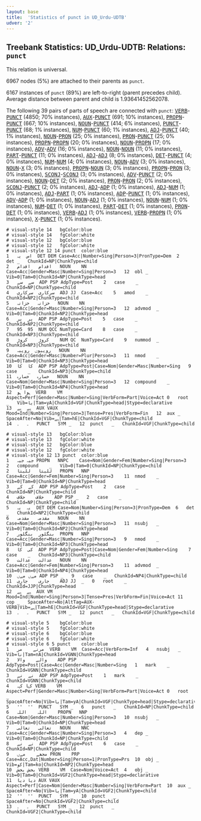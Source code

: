 ```yaml
---
layout: base
title:  'Statistics of punct in UD_Urdu-UDTB'
udver: '2'
---
```


## Treebank Statistics: UD_Urdu-UDTB: Relations: `punct`

This relation is universal.

6967 nodes (5%) are attached to their parents as `punct`.

6167 instances of `punct` (89%) are left-to-right (parent precedes child).
Average distance between parent and child is 1.93641452562078.

The following 39 pairs of parts of speech are connected with `punct`: <tt><a href="ur_udtb-pos-VERB.html">VERB</a></tt>-<tt><a href="ur_udtb-pos-PUNCT.html">PUNCT</a></tt> (4850; 70% instances), <tt><a href="ur_udtb-pos-AUX.html">AUX</a></tt>-<tt><a href="ur_udtb-pos-PUNCT.html">PUNCT</a></tt> (691; 10% instances), <tt><a href="ur_udtb-pos-PROPN.html">PROPN</a></tt>-<tt><a href="ur_udtb-pos-PUNCT.html">PUNCT</a></tt> (667; 10% instances), <tt><a href="ur_udtb-pos-NOUN.html">NOUN</a></tt>-<tt><a href="ur_udtb-pos-PUNCT.html">PUNCT</a></tt> (414; 6% instances), <tt><a href="ur_udtb-pos-PUNCT.html">PUNCT</a></tt>-<tt><a href="ur_udtb-pos-PUNCT.html">PUNCT</a></tt> (68; 1% instances), <tt><a href="ur_udtb-pos-NUM.html">NUM</a></tt>-<tt><a href="ur_udtb-pos-PUNCT.html">PUNCT</a></tt> (60; 1% instances), <tt><a href="ur_udtb-pos-ADJ.html">ADJ</a></tt>-<tt><a href="ur_udtb-pos-PUNCT.html">PUNCT</a></tt> (40; 1% instances), <tt><a href="ur_udtb-pos-NOUN.html">NOUN</a></tt>-<tt><a href="ur_udtb-pos-PRON.html">PRON</a></tt> (25; 0% instances), <tt><a href="ur_udtb-pos-PRON.html">PRON</a></tt>-<tt><a href="ur_udtb-pos-PUNCT.html">PUNCT</a></tt> (25; 0% instances), <tt><a href="ur_udtb-pos-PROPN.html">PROPN</a></tt>-<tt><a href="ur_udtb-pos-PROPN.html">PROPN</a></tt> (20; 0% instances), <tt><a href="ur_udtb-pos-NOUN.html">NOUN</a></tt>-<tt><a href="ur_udtb-pos-PROPN.html">PROPN</a></tt> (17; 0% instances), <tt><a href="ur_udtb-pos-ADV.html">ADV</a></tt>-<tt><a href="ur_udtb-pos-ADV.html">ADV</a></tt> (16; 0% instances), <tt><a href="ur_udtb-pos-NOUN.html">NOUN</a></tt>-<tt><a href="ur_udtb-pos-NOUN.html">NOUN</a></tt> (11; 0% instances), <tt><a href="ur_udtb-pos-PART.html">PART</a></tt>-<tt><a href="ur_udtb-pos-PUNCT.html">PUNCT</a></tt> (11; 0% instances), <tt><a href="ur_udtb-pos-ADJ.html">ADJ</a></tt>-<tt><a href="ur_udtb-pos-ADJ.html">ADJ</a></tt> (8; 0% instances), <tt><a href="ur_udtb-pos-DET.html">DET</a></tt>-<tt><a href="ur_udtb-pos-PUNCT.html">PUNCT</a></tt> (4; 0% instances), <tt><a href="ur_udtb-pos-NUM.html">NUM</a></tt>-<tt><a href="ur_udtb-pos-NUM.html">NUM</a></tt> (4; 0% instances), <tt><a href="ur_udtb-pos-NOUN.html">NOUN</a></tt>-<tt><a href="ur_udtb-pos-ADV.html">ADV</a></tt> (3; 0% instances), <tt><a href="ur_udtb-pos-NOUN.html">NOUN</a></tt>-<tt><a href="ur_udtb-pos-X.html">X</a></tt> (3; 0% instances), <tt><a href="ur_udtb-pos-PROPN.html">PROPN</a></tt>-<tt><a href="ur_udtb-pos-NOUN.html">NOUN</a></tt> (3; 0% instances), <tt><a href="ur_udtb-pos-PROPN.html">PROPN</a></tt>-<tt><a href="ur_udtb-pos-PRON.html">PRON</a></tt> (3; 0% instances), <tt><a href="ur_udtb-pos-SCONJ.html">SCONJ</a></tt>-<tt><a href="ur_udtb-pos-SCONJ.html">SCONJ</a></tt> (3; 0% instances), <tt><a href="ur_udtb-pos-ADV.html">ADV</a></tt>-<tt><a href="ur_udtb-pos-PUNCT.html">PUNCT</a></tt> (2; 0% instances), <tt><a href="ur_udtb-pos-NOUN.html">NOUN</a></tt>-<tt><a href="ur_udtb-pos-DET.html">DET</a></tt> (2; 0% instances), <tt><a href="ur_udtb-pos-PRON.html">PRON</a></tt>-<tt><a href="ur_udtb-pos-PRON.html">PRON</a></tt> (2; 0% instances), <tt><a href="ur_udtb-pos-SCONJ.html">SCONJ</a></tt>-<tt><a href="ur_udtb-pos-PUNCT.html">PUNCT</a></tt> (2; 0% instances), <tt><a href="ur_udtb-pos-ADJ.html">ADJ</a></tt>-<tt><a href="ur_udtb-pos-ADP.html">ADP</a></tt> (1; 0% instances), <tt><a href="ur_udtb-pos-ADJ.html">ADJ</a></tt>-<tt><a href="ur_udtb-pos-NUM.html">NUM</a></tt> (1; 0% instances), <tt><a href="ur_udtb-pos-ADJ.html">ADJ</a></tt>-<tt><a href="ur_udtb-pos-PART.html">PART</a></tt> (1; 0% instances), <tt><a href="ur_udtb-pos-ADP.html">ADP</a></tt>-<tt><a href="ur_udtb-pos-PUNCT.html">PUNCT</a></tt> (1; 0% instances), <tt><a href="ur_udtb-pos-ADV.html">ADV</a></tt>-<tt><a href="ur_udtb-pos-ADP.html">ADP</a></tt> (1; 0% instances), <tt><a href="ur_udtb-pos-NOUN.html">NOUN</a></tt>-<tt><a href="ur_udtb-pos-ADJ.html">ADJ</a></tt> (1; 0% instances), <tt><a href="ur_udtb-pos-NOUN.html">NOUN</a></tt>-<tt><a href="ur_udtb-pos-NUM.html">NUM</a></tt> (1; 0% instances), <tt><a href="ur_udtb-pos-NUM.html">NUM</a></tt>-<tt><a href="ur_udtb-pos-DET.html">DET</a></tt> (1; 0% instances), <tt><a href="ur_udtb-pos-PART.html">PART</a></tt>-<tt><a href="ur_udtb-pos-DET.html">DET</a></tt> (1; 0% instances), <tt><a href="ur_udtb-pos-PRON.html">PRON</a></tt>-<tt><a href="ur_udtb-pos-DET.html">DET</a></tt> (1; 0% instances), <tt><a href="ur_udtb-pos-VERB.html">VERB</a></tt>-<tt><a href="ur_udtb-pos-ADJ.html">ADJ</a></tt> (1; 0% instances), <tt><a href="ur_udtb-pos-VERB.html">VERB</a></tt>-<tt><a href="ur_udtb-pos-PROPN.html">PROPN</a></tt> (1; 0% instances), <tt><a href="ur_udtb-pos-X.html">X</a></tt>-<tt><a href="ur_udtb-pos-PUNCT.html">PUNCT</a></tt> (1; 0% instances).


~~~ conllu
# visual-style 14	bgColor:blue
# visual-style 14	fgColor:white
# visual-style 12	bgColor:blue
# visual-style 12	fgColor:white
# visual-style 12 14 punct	color:blue
1	اس	یہ	DET	DEM	Case=Acc|Number=Sing|Person=3|PronType=Dem	2	det	_	ChunkId=NP|ChunkType=child
2	اقدام	اقدام	NOUN	NN	Case=Acc|Gender=Masc|Number=Sing|Person=3	12	obl	_	Vib=0|Tam=0|ChunkId=NP|ChunkType=head
3	سے	سے	ADP	PSP	AdpType=Post	2	case	_	ChunkId=NP|ChunkType=child
4	سرکاری	سرکاری	ADJ	JJ	Case=Acc	5	amod	_	ChunkId=NP2|ChunkType=child
5	خزانہ	خزانہ	NOUN	NN	Case=Acc|Gender=Masc|Number=Sing|Person=3	12	advmod	_	Vib=0|Tam=0|ChunkId=NP2|ChunkType=head
6	پر	پر	ADP	PSP	AdpType=Post	5	case	_	ChunkId=NP2|ChunkType=child
7	95	95	NUM	QCC	NumType=Card	8	case	_	ChunkId=NP3|ChunkType=child
8	کروڑ	کروڑ	NUM	QC	NumType=Card	9	nummod	_	ChunkId=NP3|ChunkType=child
9	روپیوں	روپیہ	NOUN	NN	Case=Acc|Gender=Masc|Number=Plur|Person=3	11	nmod	_	Vib=0|Tam=0|ChunkId=NP3|ChunkType=head
10	کا	کا	ADP	PSP	AdpType=Post|Case=Nom|Gender=Masc|Number=Sing	9	case	_	ChunkId=NP3|ChunkType=child
11	خسارہ	خسارہ	NOUN	NN	Case=Nom|Gender=Masc|Number=Sing|Person=3	12	compound	_	Vib=0|Tam=0|ChunkId=NP4|ChunkType=head
12	ہوا	ہو	VERB	VM	Aspect=Perf|Gender=Masc|Number=Sing|VerbForm=Part|Voice=Act	0	root	_	Vib=یا|Tam=yA|ChunkId=VGF|ChunkType=head|Stype=declarative
13	ہے	ہے	AUX	VAUX	Mood=Ind|Number=Sing|Person=3|Tense=Pres|VerbForm=Fin	12	aux	_	SpaceAfter=No|Vib=ہے|Tam=hE|ChunkId=VGF|ChunkType=child
14	۔	۔	PUNCT	SYM	_	12	punct	_	ChunkId=VGF|ChunkType=child

~~~


~~~ conllu
# visual-style 13	bgColor:blue
# visual-style 13	fgColor:white
# visual-style 12	bgColor:blue
# visual-style 12	fgColor:white
# visual-style 12 13 punct	color:blue
1	جیہ	جیہ	PROPN	NNPC	Case=Nom|Gender=Fem|Number=Sing|Person=3	2	compound	_	Vib=0|Tam=0|ChunkId=NP|ChunkType=child
2	للیتا	للیتا	PROPN	NNP	Case=Acc|Gender=Fem|Number=Sing|Person=3	11	nmod	_	Vib=0|Tam=0|ChunkId=NP|ChunkType=head
3	کے	کے	ADP	PSP	AdpType=Post	2	case	_	ChunkId=NP|ChunkType=child
4	خلاف	خلاف	ADP	PSP	_	2	case	_	ChunkId=NP|ChunkType=child
5	یہ	یہ	DET	DEM	Case=Nom|Number=Sing|Person=3|PronType=Dem	6	det	_	ChunkId=NP2|ChunkType=child
6	مقدمہ	مقدمہ	NOUN	NN	Case=Nom|Gender=Masc|Number=Sing|Person=3	11	nsubj	_	Vib=0|Tam=0|ChunkId=NP2|ChunkType=head
7	بنگلور	بنگلور	PROPN	NNP	Case=Acc|Gender=Masc|Number=Sing|Person=3	9	nmod	_	Vib=0|Tam=0|ChunkId=NP3|ChunkType=head
8	کی	کا	ADP	PSP	AdpType=Post|Case=Nom|Gender=Fem|Number=Sing	7	case	_	ChunkId=NP3|ChunkType=child
9	عدالت	عدالت	NOUN	NN	Case=Acc|Gender=Fem|Number=Sing|Person=3	11	advmod	_	Vib=0|Tam=0|ChunkId=NP4|ChunkType=head
10	مےں	مےں	ADP	PSP	_	9	case	_	ChunkId=NP4|ChunkType=child
11	جاری	جاری	ADJ	JJ	_	0	root	_	ChunkId=JJP|ChunkType=head
12	ہے	ہے	AUX	VM	Mood=Ind|Number=Sing|Person=3|Tense=Pres|VerbForm=Fin|Voice=Act	11	cop	_	SpaceAfter=No|AltTag=AUX-VERB|Vib=ہے|Tam=hE|ChunkId=VGF|ChunkType=head|Stype=declarative
13	۔	۔	PUNCT	SYM	_	12	punct	_	ChunkId=VGF|ChunkType=child

~~~


~~~ conllu
# visual-style 5	bgColor:blue
# visual-style 5	fgColor:white
# visual-style 6	bgColor:blue
# visual-style 6	fgColor:white
# visual-style 6 5 punct	color:blue
1	مرنے	مر	VERB	VM	Case=Acc|VerbForm=Inf	4	nsubj	_	Vib=نا|Tam=nA|ChunkId=VGNN|ChunkType=head
2	والے	والا	ADP	PSP	AdpType=Post|Case=Acc|Gender=Masc|Number=Sing	1	mark	_	ChunkId=VGNN|ChunkType=child
3	نے	نے	ADP	PSP	AdpType=Post	1	mark	_	ChunkId=VGNN|ChunkType=child
4	کہا	کہہ	VERB	VM	Aspect=Perf|Gender=Masc|Number=Sing|VerbForm=Part|Voice=Act	0	root	_	SpaceAfter=No|Vib=یا|Tam=yA|ChunkId=VGF|ChunkType=head|Stype=declarative
5	''	''	PUNCT	SYM	_	6	punct	_	ChunkId=NP|ChunkType=child
6	اللہ	اللہ	PROPN	NNP	Case=Nom|Gender=Masc|Number=Sing|Person=3	10	nsubj	_	Vib=0|Tam=0|ChunkId=NP|ChunkType=head
7	تعالی	تعالی	NOUN	NNC	Case=Acc|Gender=Masc|Number=Sing|Person=3	4	dep	_	Vib=0|Tam=0|ChunkId=NP|ChunkType=child
8	نے	نے	ADP	PSP	AdpType=Post	6	case	_	ChunkId=NP|ChunkType=child
9	مجھے	مےں	PRON	PRP	Case=Acc,Dat|Number=Sing|Person=1|PronType=Prs	10	obj	_	Vib=کو|Tam=ko|ChunkId=NP2|ChunkType=head
10	بخش	بخش	VERB	VM	Case=Nom|Voice=Act	4	obj	_	Vib=0|Tam=0|ChunkId=VGF2|ChunkType=head|Stype=declarative
11	دیا	دیا	AUX	VAUX	Aspect=Perf|Case=Nom|Gender=Masc|Number=Sing|VerbForm=Part	10	aux	_	SpaceAfter=No|Vib=یا|Tam=yA|ChunkId=VGF2|ChunkType=child
12	''	''	PUNCT	SYM	_	10	punct	_	SpaceAfter=No|ChunkId=VGF2|ChunkType=child
13	۔	۔	PUNCT	SYM	_	12	punct	_	ChunkId=VGF2|ChunkType=child

~~~


